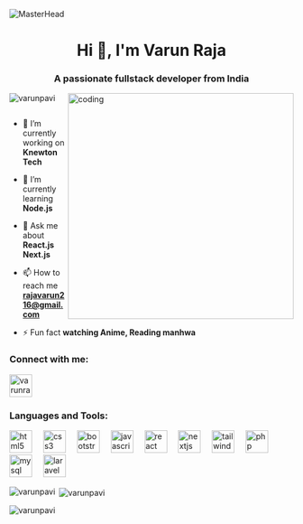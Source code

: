 ![MasterHead](https://img.freepik.com/free-photo/retro-digital-art-illustration-person-using-radio-technology_23-2151355979.jpg?t=st=1714111648~exp=1714115248~hmac=f5aea665abbdd7f5e70f8d238ba58f089f713037d5fec3e1125e096fbbd28c42&w=1060)
<h1 align="center">Hi 👋, I'm Varun Raja</h1>
<h3 align="center">A passionate fullstack developer from India</h3>
<img align="right" src="https://backiee.com/static/wallpapers/1000x563/386745.jpg" alt="coding" width="400">

<p align="left"> <img src="https://komarev.com/ghpvc/?username=varunpavi&label=Profile%20views&color=0e75b6&style=flat" alt="varunpavi" /> </p>

<p align="left"> <a href="https://twitter.com/" target="blank"><img src="https://img.shields.io/twitter/follow/?logo=twitter&style=for-the-badge" alt="" /></a> </p>

- 🔭 I’m currently working on **Knewton Tech**

- 🌱 I’m currently learning **Node.js**

- 💬 Ask me about **React.js Next.js**

- 📫 How to reach me **rajavarun216@gmail.com**

- ⚡ Fun fact **watching Anime, Reading manhwa**

<h3 align="left">Connect with me:</h3>
<p align="left">
  <a href="[https://linkedin.com/in/varunraja](https://www.linkedin.com/in/varun-raja-6a9756252/)" target="blank"><img align="center" src="https://cdn-icons-png.flaticon.com/512/179/179330.png?w=740&t=st=1687581047~exp=1687581647~hmac=5a6eee97a6315128e03d244cfc4c96f996d79fedae96145adf336cb48347c4a8" alt="varunraja" height="40" width="40" /></a>
</p>

<h3 align="left">Languages and Tools:</h3>
<div align="left">
  <img src="https://cdn.jsdelivr.net/gh/devicons/devicon/icons/html5/html5-original.svg" height="40" alt="html5 logo"  />
  <img width="12" />
  <img src="https://cdn.jsdelivr.net/gh/devicons/devicon/icons/css3/css3-original.svg" height="40" alt="css3 logo"  />
  <img width="12" />
  <img src="https://cdn.jsdelivr.net/gh/devicons/devicon/icons/bootstrap/bootstrap-original.svg" height="40" alt="bootstrap logo"  />
  <img width="12" />
  <img src="https://cdn.jsdelivr.net/gh/devicons/devicon/icons/javascript/javascript-original.svg" height="40" alt="javascript logo"  />
  <img width="12" />
  <img src="https://cdn.jsdelivr.net/gh/devicons/devicon/icons/react/react-original.svg" height="40" alt="react logo"  />
  <img width="12" />
  <img src="https://cdn.jsdelivr.net/gh/devicons/devicon/icons/nextjs/nextjs-original.svg" height="40" alt="nextjs logo"  />
  <img width="12" />
  <img src="https://cdn.jsdelivr.net/gh/devicons/devicon/icons/tailwindcss/tailwindcss-original-wordmark.svg" height="40" alt="tailwindcss logo"  />
  <img width="12" />
  <img src="https://cdn.jsdelivr.net/gh/devicons/devicon/icons/php/php-original.svg" height="40" alt="php logo"  />
  <img width="12" />
  <img src="https://cdn.jsdelivr.net/gh/devicons/devicon/icons/mysql/mysql-original.svg" height="40" alt="mysql logo"  />
  <img width="12" />
  <img src="https://cdn.jsdelivr.net/gh/devicons/devicon/icons/laravel/laravel-plain.svg" height="40" alt="laravel logo"  />
</div>

<p><img align="left" src="https://github-readme-stats.vercel.app/api/top-langs?username=varunpavi&show_icons=true&locale=en&layout=compact" alt="varunpavi" /></p>

<p>&nbsp;<img align="center" src="https://github-readme-stats.vercel.app/api?username=varunpavi&show_icons=true&locale=en" alt="varunpavi" /></p>

<p><img align="center" src="https://github-readme-streak-stats.herokuapp.com/?user=varunpavi&" alt="varunpavi" /></p>
